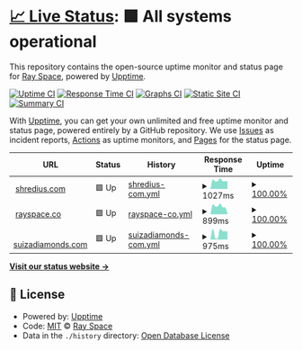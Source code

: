 # [📈 Live Status](https://ryspc.github.io/uptime): <!--live status--> **🟩 All systems operational**

This repository contains the open-source uptime monitor and status page for [Ray Space](rayspace.co), powered by [Upptime](https://github.com/upptime/upptime).

[![Uptime CI](https://github.com/ryspc/uptime/workflows/Uptime%20CI/badge.svg)](https://github.com/ryspc/uptime/actions?query=workflow%3A%22Uptime+CI%22)
[![Response Time CI](https://github.com/ryspc/uptime/workflows/Response%20Time%20CI/badge.svg)](https://github.com/ryspc/uptime/actions?query=workflow%3A%22Response+Time+CI%22)
[![Graphs CI](https://github.com/ryspc/uptime/workflows/Graphs%20CI/badge.svg)](https://github.com/ryspc/uptime/actions?query=workflow%3A%22Graphs+CI%22)
[![Static Site CI](https://github.com/ryspc/uptime/workflows/Static%20Site%20CI/badge.svg)](https://github.com/ryspc/uptime/actions?query=workflow%3A%22Static+Site+CI%22)
[![Summary CI](https://github.com/ryspc/uptime/workflows/Summary%20CI/badge.svg)](https://github.com/ryspc/uptime/actions?query=workflow%3A%22Summary+CI%22)

With [Upptime](https://upptime.js.org), you can get your own unlimited and free uptime monitor and status page, powered entirely by a GitHub repository. We use [Issues](https://github.com/ryspc/uptime/issues) as incident reports, [Actions](https://github.com/ryspc/uptime/actions) as uptime monitors, and [Pages](https://ryspc.github.io/uptime) for the status page.

<!--start: status pages-->
<!-- This summary is generated by Upptime (https://github.com/upptime/upptime) -->
<!-- Do not edit this manually, your changes will be overwritten -->
<!-- prettier-ignore -->
| URL | Status | History | Response Time | Uptime |
| --- | ------ | ------- | ------------- | ------ |
| <img alt="" src="https://icons.duckduckgo.com/ip3/shredius.com.ico" height="13"> [shredius.com](https://shredius.com) | 🟩 Up | [shredius-com.yml](https://github.com/ryspc/uptime/commits/HEAD/history/shredius-com.yml) | <details><summary><img alt="Response time graph" src="./graphs/shredius-com/response-time-week.png" height="20"> 1027ms</summary><br><a href="https://ryspc.github.io/uptime/history/shredius-com"><img alt="Response time 1824" src="https://img.shields.io/endpoint?url=https%3A%2F%2Fraw.githubusercontent.com%2Fryspc%2Fuptime%2FHEAD%2Fapi%2Fshredius-com%2Fresponse-time.json"></a><br><a href="https://ryspc.github.io/uptime/history/shredius-com"><img alt="24-hour response time 952" src="https://img.shields.io/endpoint?url=https%3A%2F%2Fraw.githubusercontent.com%2Fryspc%2Fuptime%2FHEAD%2Fapi%2Fshredius-com%2Fresponse-time-day.json"></a><br><a href="https://ryspc.github.io/uptime/history/shredius-com"><img alt="7-day response time 1027" src="https://img.shields.io/endpoint?url=https%3A%2F%2Fraw.githubusercontent.com%2Fryspc%2Fuptime%2FHEAD%2Fapi%2Fshredius-com%2Fresponse-time-week.json"></a><br><a href="https://ryspc.github.io/uptime/history/shredius-com"><img alt="30-day response time 1792" src="https://img.shields.io/endpoint?url=https%3A%2F%2Fraw.githubusercontent.com%2Fryspc%2Fuptime%2FHEAD%2Fapi%2Fshredius-com%2Fresponse-time-month.json"></a><br><a href="https://ryspc.github.io/uptime/history/shredius-com"><img alt="1-year response time 1943" src="https://img.shields.io/endpoint?url=https%3A%2F%2Fraw.githubusercontent.com%2Fryspc%2Fuptime%2FHEAD%2Fapi%2Fshredius-com%2Fresponse-time-year.json"></a></details> | <details><summary><a href="https://ryspc.github.io/uptime/history/shredius-com">100.00%</a></summary><a href="https://ryspc.github.io/uptime/history/shredius-com"><img alt="All-time uptime 93.30%" src="https://img.shields.io/endpoint?url=https%3A%2F%2Fraw.githubusercontent.com%2Fryspc%2Fuptime%2FHEAD%2Fapi%2Fshredius-com%2Fuptime.json"></a><br><a href="https://ryspc.github.io/uptime/history/shredius-com"><img alt="24-hour uptime 100.00%" src="https://img.shields.io/endpoint?url=https%3A%2F%2Fraw.githubusercontent.com%2Fryspc%2Fuptime%2FHEAD%2Fapi%2Fshredius-com%2Fuptime-day.json"></a><br><a href="https://ryspc.github.io/uptime/history/shredius-com"><img alt="7-day uptime 100.00%" src="https://img.shields.io/endpoint?url=https%3A%2F%2Fraw.githubusercontent.com%2Fryspc%2Fuptime%2FHEAD%2Fapi%2Fshredius-com%2Fuptime-week.json"></a><br><a href="https://ryspc.github.io/uptime/history/shredius-com"><img alt="30-day uptime 98.73%" src="https://img.shields.io/endpoint?url=https%3A%2F%2Fraw.githubusercontent.com%2Fryspc%2Fuptime%2FHEAD%2Fapi%2Fshredius-com%2Fuptime-month.json"></a><br><a href="https://ryspc.github.io/uptime/history/shredius-com"><img alt="1-year uptime 91.54%" src="https://img.shields.io/endpoint?url=https%3A%2F%2Fraw.githubusercontent.com%2Fryspc%2Fuptime%2FHEAD%2Fapi%2Fshredius-com%2Fuptime-year.json"></a></details>
| <img alt="" src="https://icons.duckduckgo.com/ip3/rayspace.co.ico" height="13"> [rayspace.co](https://rayspace.co) | 🟩 Up | [rayspace-co.yml](https://github.com/ryspc/uptime/commits/HEAD/history/rayspace-co.yml) | <details><summary><img alt="Response time graph" src="./graphs/rayspace-co/response-time-week.png" height="20"> 899ms</summary><br><a href="https://ryspc.github.io/uptime/history/rayspace-co"><img alt="Response time 1531" src="https://img.shields.io/endpoint?url=https%3A%2F%2Fraw.githubusercontent.com%2Fryspc%2Fuptime%2FHEAD%2Fapi%2Frayspace-co%2Fresponse-time.json"></a><br><a href="https://ryspc.github.io/uptime/history/rayspace-co"><img alt="24-hour response time 128" src="https://img.shields.io/endpoint?url=https%3A%2F%2Fraw.githubusercontent.com%2Fryspc%2Fuptime%2FHEAD%2Fapi%2Frayspace-co%2Fresponse-time-day.json"></a><br><a href="https://ryspc.github.io/uptime/history/rayspace-co"><img alt="7-day response time 899" src="https://img.shields.io/endpoint?url=https%3A%2F%2Fraw.githubusercontent.com%2Fryspc%2Fuptime%2FHEAD%2Fapi%2Frayspace-co%2Fresponse-time-week.json"></a><br><a href="https://ryspc.github.io/uptime/history/rayspace-co"><img alt="30-day response time 1332" src="https://img.shields.io/endpoint?url=https%3A%2F%2Fraw.githubusercontent.com%2Fryspc%2Fuptime%2FHEAD%2Fapi%2Frayspace-co%2Fresponse-time-month.json"></a><br><a href="https://ryspc.github.io/uptime/history/rayspace-co"><img alt="1-year response time 1577" src="https://img.shields.io/endpoint?url=https%3A%2F%2Fraw.githubusercontent.com%2Fryspc%2Fuptime%2FHEAD%2Fapi%2Frayspace-co%2Fresponse-time-year.json"></a></details> | <details><summary><a href="https://ryspc.github.io/uptime/history/rayspace-co">100.00%</a></summary><a href="https://ryspc.github.io/uptime/history/rayspace-co"><img alt="All-time uptime 93.27%" src="https://img.shields.io/endpoint?url=https%3A%2F%2Fraw.githubusercontent.com%2Fryspc%2Fuptime%2FHEAD%2Fapi%2Frayspace-co%2Fuptime.json"></a><br><a href="https://ryspc.github.io/uptime/history/rayspace-co"><img alt="24-hour uptime 100.00%" src="https://img.shields.io/endpoint?url=https%3A%2F%2Fraw.githubusercontent.com%2Fryspc%2Fuptime%2FHEAD%2Fapi%2Frayspace-co%2Fuptime-day.json"></a><br><a href="https://ryspc.github.io/uptime/history/rayspace-co"><img alt="7-day uptime 100.00%" src="https://img.shields.io/endpoint?url=https%3A%2F%2Fraw.githubusercontent.com%2Fryspc%2Fuptime%2FHEAD%2Fapi%2Frayspace-co%2Fuptime-week.json"></a><br><a href="https://ryspc.github.io/uptime/history/rayspace-co"><img alt="30-day uptime 98.73%" src="https://img.shields.io/endpoint?url=https%3A%2F%2Fraw.githubusercontent.com%2Fryspc%2Fuptime%2FHEAD%2Fapi%2Frayspace-co%2Fuptime-month.json"></a><br><a href="https://ryspc.github.io/uptime/history/rayspace-co"><img alt="1-year uptime 91.53%" src="https://img.shields.io/endpoint?url=https%3A%2F%2Fraw.githubusercontent.com%2Fryspc%2Fuptime%2FHEAD%2Fapi%2Frayspace-co%2Fuptime-year.json"></a></details>
| <img alt="" src="https://icons.duckduckgo.com/ip3/www.suizadiamonds.com.ico" height="13"> [suizadiamonds.com](https://www.suizadiamonds.com) | 🟩 Up | [suizadiamonds-com.yml](https://github.com/ryspc/uptime/commits/HEAD/history/suizadiamonds-com.yml) | <details><summary><img alt="Response time graph" src="./graphs/suizadiamonds-com/response-time-week.png" height="20"> 975ms</summary><br><a href="https://ryspc.github.io/uptime/history/suizadiamonds-com"><img alt="Response time 1662" src="https://img.shields.io/endpoint?url=https%3A%2F%2Fraw.githubusercontent.com%2Fryspc%2Fuptime%2FHEAD%2Fapi%2Fsuizadiamonds-com%2Fresponse-time.json"></a><br><a href="https://ryspc.github.io/uptime/history/suizadiamonds-com"><img alt="24-hour response time 1166" src="https://img.shields.io/endpoint?url=https%3A%2F%2Fraw.githubusercontent.com%2Fryspc%2Fuptime%2FHEAD%2Fapi%2Fsuizadiamonds-com%2Fresponse-time-day.json"></a><br><a href="https://ryspc.github.io/uptime/history/suizadiamonds-com"><img alt="7-day response time 975" src="https://img.shields.io/endpoint?url=https%3A%2F%2Fraw.githubusercontent.com%2Fryspc%2Fuptime%2FHEAD%2Fapi%2Fsuizadiamonds-com%2Fresponse-time-week.json"></a><br><a href="https://ryspc.github.io/uptime/history/suizadiamonds-com"><img alt="30-day response time 1092" src="https://img.shields.io/endpoint?url=https%3A%2F%2Fraw.githubusercontent.com%2Fryspc%2Fuptime%2FHEAD%2Fapi%2Fsuizadiamonds-com%2Fresponse-time-month.json"></a><br><a href="https://ryspc.github.io/uptime/history/suizadiamonds-com"><img alt="1-year response time 1734" src="https://img.shields.io/endpoint?url=https%3A%2F%2Fraw.githubusercontent.com%2Fryspc%2Fuptime%2FHEAD%2Fapi%2Fsuizadiamonds-com%2Fresponse-time-year.json"></a></details> | <details><summary><a href="https://ryspc.github.io/uptime/history/suizadiamonds-com">100.00%</a></summary><a href="https://ryspc.github.io/uptime/history/suizadiamonds-com"><img alt="All-time uptime 93.29%" src="https://img.shields.io/endpoint?url=https%3A%2F%2Fraw.githubusercontent.com%2Fryspc%2Fuptime%2FHEAD%2Fapi%2Fsuizadiamonds-com%2Fuptime.json"></a><br><a href="https://ryspc.github.io/uptime/history/suizadiamonds-com"><img alt="24-hour uptime 100.00%" src="https://img.shields.io/endpoint?url=https%3A%2F%2Fraw.githubusercontent.com%2Fryspc%2Fuptime%2FHEAD%2Fapi%2Fsuizadiamonds-com%2Fuptime-day.json"></a><br><a href="https://ryspc.github.io/uptime/history/suizadiamonds-com"><img alt="7-day uptime 100.00%" src="https://img.shields.io/endpoint?url=https%3A%2F%2Fraw.githubusercontent.com%2Fryspc%2Fuptime%2FHEAD%2Fapi%2Fsuizadiamonds-com%2Fuptime-week.json"></a><br><a href="https://ryspc.github.io/uptime/history/suizadiamonds-com"><img alt="30-day uptime 98.73%" src="https://img.shields.io/endpoint?url=https%3A%2F%2Fraw.githubusercontent.com%2Fryspc%2Fuptime%2FHEAD%2Fapi%2Fsuizadiamonds-com%2Fuptime-month.json"></a><br><a href="https://ryspc.github.io/uptime/history/suizadiamonds-com"><img alt="1-year uptime 91.55%" src="https://img.shields.io/endpoint?url=https%3A%2F%2Fraw.githubusercontent.com%2Fryspc%2Fuptime%2FHEAD%2Fapi%2Fsuizadiamonds-com%2Fuptime-year.json"></a></details>

<!--end: status pages-->

[**Visit our status website →**](https://ryspc.github.io/uptime)

## 📄 License

- Powered by: [Upptime](https://github.com/upptime/upptime)
- Code: [MIT](./LICENSE) © [Ray Space](rayspace.co)
- Data in the `./history` directory: [Open Database License](https://opendatacommons.org/licenses/odbl/1-0/)
